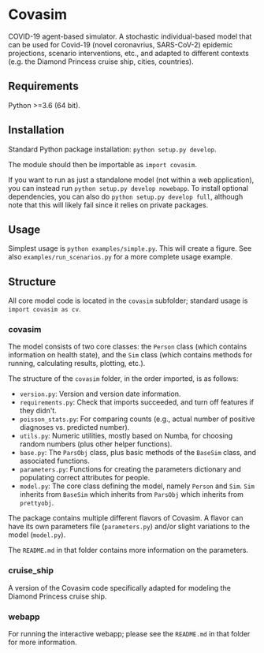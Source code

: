 # Covasim

COVID-19 agent-based simulator. A stochastic individual-based model that can be used for Covid-19 (novel coronavrius, SARS-CoV-2) epidemic projections, scenario interventions, etc., and adapted to different contexts (e.g. the Diamond Princess cruise ship, cities, countries).


## Requirements

Python >=3.6 (64 bit).


## Installation

Standard Python package installation: `python setup.py develop`.

The module should then be importable as `import covasim`.

If you want to run as just a standalone model (not within a web application), you can instead run `python setup.py develop nowebapp`. To install optional dependencies, you can also do `python setup.py develop full`, although note that this will likely fail since it relies on private packages.


## Usage

Simplest usage is `python examples/simple.py`. This will create a figure. See also `examples/run_scenarios.py` for a more complete usage example.


## Structure

All core model code is located in the `covasim` subfolder; standard usage is `import covasim as cv`.

### covasim

The model consists of two core classes: the `Person` class (which contains information on health state), and the `Sim` class (which contains methods for running, calculating results, plotting, etc.).

The structure of the `covasim` folder, in the order imported, is as follows:

* `version.py`: Version and version date information.
* `requirements.py`: Check that imports succeeded, and turn off features if they didn't.
* `poisson_stats.py`: For comparing counts (e.g., actual number of positive diagnoses vs. predicted number).
* `utils.py`: Numeric utilities, mostly based on Numba, for choosing random numbers (plus other helper functions).
* `base.py`: The `ParsObj` class, plus basic methods of the `BaseSim` class, and associated functions.
* `parameters.py`: Functions for creating the parameters dictionary and populating correct attributes for people.
* `model.py`: The core class defining the model, namely `Person` and `Sim`. `Sim` inherits from `BaseSim` which inherits from `ParsObj` which inherits from `prettyobj`.

The package contains multiple different flavors of Covasim. A flavor can have its own parameters file (`parameters.py`) and/or slight variations to the model (`model.py`). 

The `README.md` in that folder contains more information on the parameters.

### cruise_ship

A version of the Covasim code specifically adapted for modeling the Diamond Princess cruise ship.

### webapp

For running the interactive webapp; please see the `README.md` in that folder for more information.